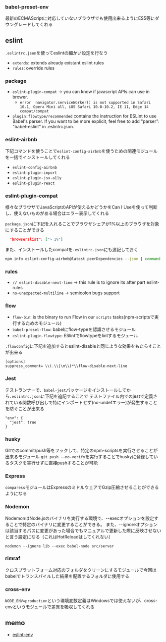 ### babel-preset-env
最新のECMAScriptに対応していないブラウザでも使用出来るようにES5等にダウングレードしてくれる

## eslint

`.eslintrc.json`を使ってeslintの細かい設定を行なう

* `extends`: extends already existant eslint rules
* `rules`: override rules

### package

* `eslint-plugin-compat` -> you can know if javascript APIs can use in brower.
  * `error  navigator.serviceWorker() is not supported in Safari 10.1, Opera Mini all, iOS Safari 10.0-10.2, IE 11, Edge 14  compat/compat`
* `plugin:flowtype/recommended` contains the instruction for ESLint to use Babel's parser. If you want to be more explicit, feel free to add "parser": "babel-eslint" in .eslintrc.json.

### eslint-airbnb
下記コマンドを使うことで`eslint-config-airbnb`を使うための関連モジュールを一括でインストールしてくれる

* `eslint-config-airbnb`
* `eslint-plugin-import`
* `eslint-plugin-jsx-a11y`
* `eslint-plugin-react`

### eslint-plugin-compat
様々なブラウザでJavaScriptのAPIが使えるかどうかをCan I Useを使って判断し、使えないものがある場合はエラー表示してくれる

`package.json`に下記を入れることでブラウザシェアが1%以上のブラウザを対象にすることができる
```json
  "browserslist": ["> 1%"]
```

また、インストールしたcompatを`.eslintrc.json`にも追記しておく

```bash
npm info eslint-config-airbnb@latest peerDependencies --json | command sed 's/[\{\},]//g ; s/: /@/g' | xargs yarn add --dev eslint-config-airbnb@latest
```


### rules

* `// eslint-disable-next-line` -> this rule is to ignore its after part eslint-rules
* `no-unexpected-multiline` -> semicolon bugs support

### flow

* `flow-bin`: is the binary to run Flow in our `scripts` tasks(npm-scriptsで実行するためのモジュール)
* `babel-preset-flow`: babelにflow-typeを認識させるモジュール
* `eslint-plugin-flowtype`: ESlintでflowtypeをlintするモジュール

`.flowconfig`に下記を追加するとeslint-disableと同じような効果をもたらすことが出来る
```
[options]
suppress_comment= \\(.\\|\n\\)*\\flow-disable-next-line
```

### Jest
テストランナーで、`babel-jest`パッケージをインストールしてから`.eslintrc.json`に下記を追記することで
テストファイル内でのjestで定義されている関数呼び出しで特にインポートせず(no-undefエラー)が発生することを防ぐことが出来る

```
"env": {
  "jest": true
}
```

###  husky
Gitでのcommit/push等をフックして、特定のnpm-scriptsを実行させることが出来るモジュール
`git push --no-verify`を実行することでhuskyに登録しているタスクを実行せずに直接pushすることが可能

### Express
`comparess`モジュールはExpressのミドルウェアでGzip圧縮させることができるようになる

### Nodemon
NodemonはNode.jsのバイナリを実行する環境で、--execオプションを設定することで特定のバイナリに変更することができる。
また、--ignoreオプションは該当するパスに変更があった場合でもマニュアルで更新した際に反映させないと言う設定になる（これはHotReloadはしてくれない）

```nodemon --ignore lib --exec babel-node src/server```

### rimraf
クロスプラットフォーム対応のフォルダをクリーンにするモジュールで今回はbabelでトランスパイルした結果を配置するフォルダに使用する

### cross-env
`NODE_ENV=production`という環境変数定義はWindowsでは使えないが、cross-envというモジュールで差異を吸収してくれる

## memo
* [eslint-env](http://qiita.com/makotot/items/822f592ff8470408be18)
